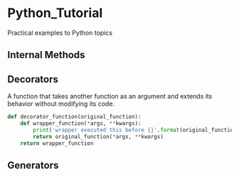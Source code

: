 # Python_Tutorial
Practical examples to Python topics

## Internal Methods

## Decorators
A function that takes another function as an argument and extends its behavior without modifying its code.

```python
def decorator_function(original_function):
    def wrapper_function(*args, **kwargs):
        print('wrapper executed this before {}'.format(original_function.__name__))
        return original_function(*args, **kwargs)
    return wrapper_function
```

## Generators

